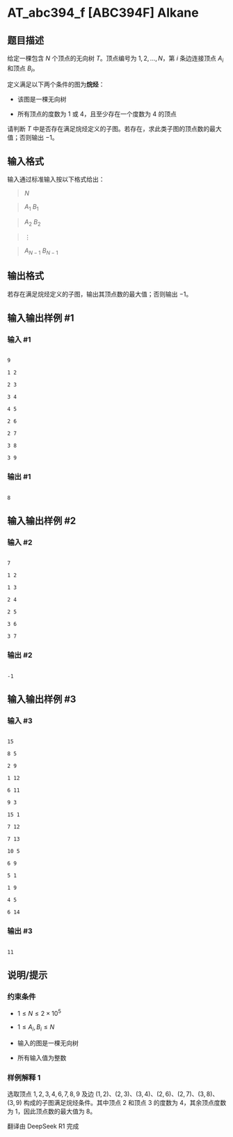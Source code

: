 # AT_abc394_f [ABC394F] Alkane

## 题目描述

[problemUrl]: https://atcoder.jp/contests/abc394/tasks/abc394_f

给定一棵包含 $N$ 个顶点的无向树 $T$。顶点编号为 $1, 2, \ldots, N$，第 $i$ 条边连接顶点 $A_i$ 和顶点 $B_i$。

定义满足以下两个条件的图为**烷烃**：
- 该图是一棵无向树
- 所有顶点的度数为 $1$ 或 $4$，且至少存在一个度数为 $4$ 的顶点

请判断 $T$ 中是否存在满足烷烃定义的子图。若存在，求此类子图的顶点数的最大值；否则输出 $-1$。

## 输入格式

输入通过标准输入按以下格式给出：

> $N$  
> $A_1$ $B_1$  
> $A_2$ $B_2$  
> $\vdots$  
> $A_{N-1}$ $B_{N-1}$

## 输出格式

若存在满足烷烃定义的子图，输出其顶点数的最大值；否则输出 $-1$。

## 输入输出样例 #1

### 输入 #1

```
9
1 2
2 3
3 4
4 5
2 6
2 7
3 8
3 9
```

### 输出 #1

```
8
```

## 输入输出样例 #2

### 输入 #2

```
7
1 2
1 3
2 4
2 5
3 6
3 7
```

### 输出 #2

```
-1
```

## 输入输出样例 #3

### 输入 #3

```
15
8 5
2 9
1 12
6 11
9 3
15 1
7 12
7 13
10 5
6 9
5 1
1 9
4 5
6 14
```

### 输出 #3

```
11
```

## 说明/提示

### 约束条件

- $1 \leq N \leq 2 \times 10^5$
- $1 \leq A_i, B_i \leq N$
- 输入的图是一棵无向树
- 所有输入值为整数

### 样例解释 1

选取顶点 $1, 2, 3, 4, 6, 7, 8, 9$ 及边 $(1,2)$、$(2,3)$、$(3,4)$、$(2,6)$、$(2,7)$、$(3,8)$、$(3,9)$ 构成的子图满足烷烃条件。其中顶点 $2$ 和顶点 $3$ 的度数为 $4$，其余顶点度数为 $1$，因此顶点数的最大值为 $8$。

翻译由 DeepSeek R1 完成